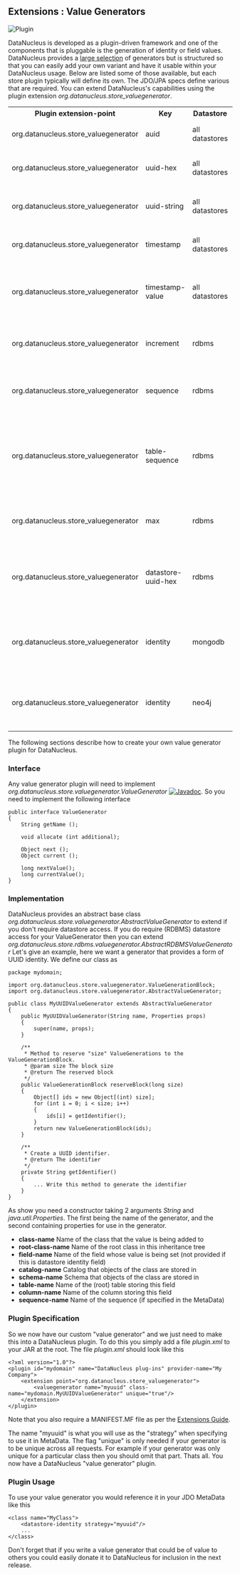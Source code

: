 <head><title>Extensions : Value Generators</title></head>

## Extensions : Value Generators
![Plugin](../images/nucleus_plugin.gif)

DataNucleus is developed as a plugin-driven framework and one of the components that is pluggable is 
the generation of identity or field values. DataNucleus provides a [large selection](http://www.datanucleus.org/products/accessplatform/jdo/value_generation.html) 
of generators but is structured so that you can easily add your own variant and have it usable within your DataNucleus usage. Below are listed
some of those available, but each store plugin typically will define its own. The JDO/JPA specs define various that are required.
You can extend DataNucleus's capabilities using the plugin extension *org.datanucleus.store_valuegenerator*.

<table>
    <tr>
        <th>Plugin extension-point</th>
        <th>Key</th>
        <th>Datastore</th>
        <th>Description</th>
        <th width="80">Location</th>
    </tr>
    <tr>
        <td>org.datanucleus.store_valuegenerator</td>
        <td>auid</td>
        <td>all datastores</td>
        <td>Value Generator using AUIDs</td>
        <td>datanucleus-core</td>
    </tr>
    <tr>
        <td>org.datanucleus.store_valuegenerator</td>
        <td>uuid-hex</td>
        <td>all datastores</td>
        <td>Value Generator using uuid-hex</td>
        <td>datanucleus-core</td>
    </tr>
    <tr>
        <td>org.datanucleus.store_valuegenerator</td>
        <td>uuid-string</td>
        <td>all datastores</td>
        <td>Value Generator using uuid-string</td>
        <td>datanucleus-core</td>
    </tr>
    <tr>
        <td>org.datanucleus.store_valuegenerator</td>
        <td>timestamp</td>
        <td>all datastores</td>
        <td>Value Generator using Timestamp</td>
        <td>datanucleus-core</td>
    </tr>
    <tr>
        <td>org.datanucleus.store_valuegenerator</td>
        <td>timestamp-value</td>
        <td>all datastores</td>
        <td>Value Generator using Timestamp millisecs value</td>
        <td>datanucleus-core</td>
    </tr>
    <tr>
        <td>org.datanucleus.store_valuegenerator</td>
        <td>increment</td>
        <td>rdbms</td>
        <td>Value Generator using increment strategy</td>
        <td>datanucleus-rdbms</td>
    </tr>
    <tr>
        <td>org.datanucleus.store_valuegenerator</td>
        <td>sequence</td>
        <td>rdbms</td>
        <td>Value Generator using datastore sequences</td>
        <td>datanucleus-rdbms</td>
    </tr>
    <tr>
        <td>org.datanucleus.store_valuegenerator</td>
        <td>table-sequence</td>
        <td>rdbms</td>
        <td>Value Generator using a database table to generate sequences (same as increment)</td>
        <td>datanucleus-rdbms</td>
    </tr>
    <tr>
        <td>org.datanucleus.store_valuegenerator</td>
        <td>max</td>
        <td>rdbms</td>
        <td>Value Generator using max(COL)+1 strategy</td>
        <td>datanucleus-rdbms</td>
    </tr>
    <tr>
        <td>org.datanucleus.store_valuegenerator</td>
        <td>datastore-uuid-hex</td>
        <td>rdbms</td>
        <td>Value Generator using uuid-hex attributed by the datastore</td>
        <td>datanucleus-rdbms</td>
    </tr>
    <tr>
        <td>org.datanucleus.store_valuegenerator</td>
        <td>identity</td>
        <td>mongodb</td>
        <td>Value Generator for MongoDB using identity strategy</td>
        <td>datanucleus-mongodb</td>
    </tr>
    <tr>
        <td>org.datanucleus.store_valuegenerator</td>
        <td>identity</td>
        <td>neo4j</td>
        <td>Value Generator for Neo4j using identity strategy</td>
        <td>datanucleus-neo4j</td>
    </tr>
</table>

The following sections describe how to create your own value generator plugin for DataNucleus.

### Interface

Any value generator plugin will need to implement _org.datanucleus.store.valuegenerator.ValueGenerator_
[![Javadoc](../images/javadoc.gif)](http://www.datanucleus.org/javadocs/core/latest/org/datanucleus/store/valuegenerator/ValueGenerator.html).
So you need to implement the following interface


	public interface ValueGenerator
	{
    	String getName ();
	
    	void allocate (int additional);
	
    	Object next ();
    	Object current ();
	
    	long nextValue();
    	long currentValue();
	}


### Implementation

DataNucleus provides an abstract base class _org.datanucleus.store.valuegenerator.AbstractValueGenerator_ to extend if you don't require 
datastore access. If you do require (RDBMS) datastore access for your ValueGenerator then you can extend _org.datanucleus.store.rdbms.valuegenerator.AbstractRDBMSValueGenerator_
Let's give an example, here we want a generator that provides a form of UUID identity. We define our class as

    package mydomain;
    
    import org.datanucleus.store.valuegenerator.ValueGenerationBlock;
    import org.datanucleus.store.valuegenerator.AbstractValueGenerator;
    
    public class MyUUIDValueGenerator extends AbstractValueGenerator
    {
        public MyUUIDValueGenerator(String name, Properties props)
        {
            super(name, props);
        }
    
        /**
         * Method to reserve "size" ValueGenerations to the ValueGenerationBlock.
         * @param size The block size
         * @return The reserved block
         */
        public ValueGenerationBlock reserveBlock(long size)
        {
            Object[] ids = new Object[(int) size];
            for (int i = 0; i < size; i++)
            {
                ids[i] = getIdentifier();
            }
            return new ValueGenerationBlock(ids);
        }
    
        /**
         * Create a UUID identifier.
         * @return The identifier
         */
        private String getIdentifier()
        {
            ... Write this method to generate the identifier
        }
    }

As show you need a constructor taking 2 arguments _String_ and _java.util.Properties_. The first being the name of the generator, and the 
second containing properties for use in the generator.

* __class-name__ Name of the class that the value is being added to
* __root-class-name__ Name of the root class in this inheritance tree
* __field-name__ Name of the field whose value is being set (not provided if this is datastore identity field)
* __catalog-name__ Catalog that objects of the class are stored in
* __schema-name__ Schema that objects of the class are stored in
* __table-name__ Name of the (root) table storing this field
* __column-name__ Name of the column storing this field
* __sequence-name__ Name of the sequence (if specified in the MetaData)


### Plugin Specification

So we now have our custom "value generator" and we just need to make this into a DataNucleus plugin. To do this
you simply add a file _plugin.xml_ to your JAR at the root. The file _plugin.xml_ should look like this

	<?xml version="1.0"?>
	<plugin id="mydomain" name="DataNucleus plug-ins" provider-name="My Company">
    	<extension point="org.datanucleus.store_valuegenerator">
        	<valuegenerator name="myuuid" class-name="mydomain.MyUUIDValueGenerator" unique="true"/>
    	</extension>
	</plugin>

Note that you also require a MANIFEST.MF file as per the [Extensions Guide](index.html).

The name "myuuid" is what you will use as the "strategy" when specifying to use it in MetaData.
The flag "unique" is only needed if your generator is to be unique across all requests. For example if your
generator was only unique for a particular class then you should omit that part. Thats all. You now have a 
DataNucleus "value generator" plugin.


### Plugin Usage

To use your value generator you would reference it in your JDO MetaData like this

	<class name="MyClass">
    	<datastore-identity strategy="myuuid"/>
    	...
	</class>

Don't forget that if you write a value generator that could be of value to others you could easily donate it to DataNucleus for inclusion in the next release.
